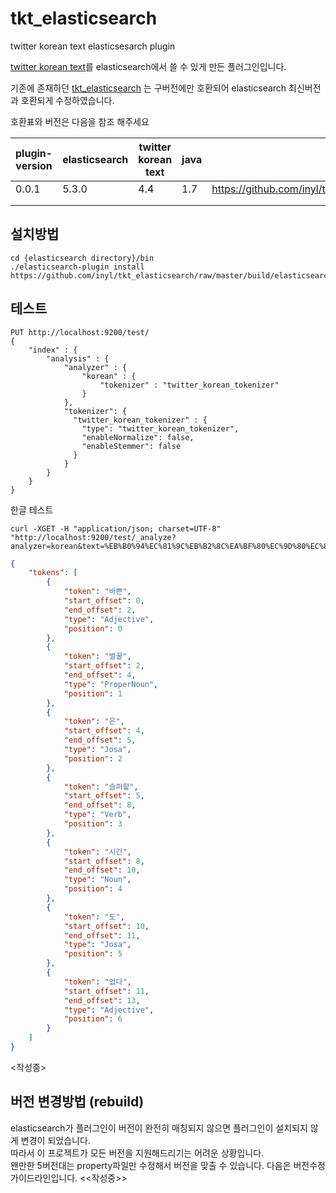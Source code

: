 # tkt_elasticsearch

twitter korean text elasticsesarch plugin


[twitter korean text](https://github.com/twitter/twitter-korean-text)를 elasticsearch에서 쓸 수 있게 만든 플러그인입니다.


기존에 존재하던 [tkt_elasticsearch](https://github.com/socurites/tkt-elasticsearch)
는 구버전에만 호환되어 elasticsearch 최신버전과 호환되게 수정하였습니다.

호환표와 버전은 다음을 참조 해주세요

| plugin-version | elasticsearch | twitter korean text | java | install path                                                                 |
|----------------|---------------|---------------------|------|------------------------------------------------------------------------------|
| 0.0.1          | 5.3.0         | 4.4                 | 1.7  | https://github.com/inyl/tkt_elasticsearch/raw/master/build/elasticsearch.zip |
|                |               |                     |      |                                                                              |
|                |               |                     |      |                                                                              |


## 설치방법

```shell
cd {elasticsearch directory}/bin
./elasticsearch-plugin install https://github.com/inyl/tkt_elasticsearch/raw/master/build/elasticsearch.zip
```

## 테스트
```shell
PUT http://localhost:9200/test/
{
    "index" : {
        "analysis" : {
            "analyzer" : {
                "korean" : {
                    "tokenizer" : "twitter_korean_tokenizer"
                }
            },
            "tokenizer": {
              "twitter_korean_tokenizer" : {
                "type": "twitter_korean_tokenizer",
                "enableNormalize": false,
                "enableStemmer": false
              }
            }
        }
    }
}

```

한글 테스트
```shell
curl -XGET -H "application/json; charset=UTF-8" "http://localhost:9200/test/_analyze?analyzer=korean&text=%EB%B0%94%EC%81%9C%EB%B2%8C%EA%BF%80%EC%9D%80%EC%8A%AC%ED%8D%BC%ED%95%A0%EC%8B%9C%EA%B0%84%EB%8F%84%EC%97%86%EB%8B%A4"
```
```json
{
	"tokens": [
		{
			"token": "바쁜",
			"start_offset": 0,
			"end_offset": 2,
			"type": "Adjective",
			"position": 0
		},
		{
			"token": "벌꿀",
			"start_offset": 2,
			"end_offset": 4,
			"type": "ProperNoun",
			"position": 1
		},
		{
			"token": "은",
			"start_offset": 4,
			"end_offset": 5,
			"type": "Josa",
			"position": 2
		},
		{
			"token": "슬퍼할",
			"start_offset": 5,
			"end_offset": 8,
			"type": "Verb",
			"position": 3
		},
		{
			"token": "시간",
			"start_offset": 8,
			"end_offset": 10,
			"type": "Noun",
			"position": 4
		},
		{
			"token": "도",
			"start_offset": 10,
			"end_offset": 11,
			"type": "Josa",
			"position": 5
		},
		{
			"token": "없다",
			"start_offset": 11,
			"end_offset": 13,
			"type": "Adjective",
			"position": 6
		}
	]
}
```
<작성중>

## 버전 변경방법 (rebuild)
elasticsearch가 플러그인이 버전이 완전히 매칭되지 않으면 플러그인이 설치되지 않게 변경이 되었습니다.<br/>
따라서 이 프로젝트가 모든 버전을 지원해드리기는 어려운 상황입니다.<br/>
왠만한 5버전대는 property파일만 수정해서 버전을 맞출 수 있습니다. 다음은 버전수정 가이드라인입니다.
<<작성중>>